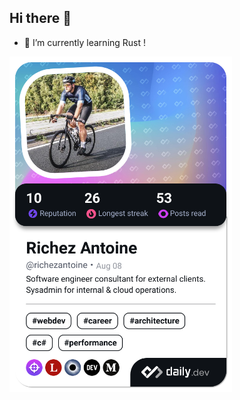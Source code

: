 ## Hi there 👋

<!--
**antoinerichez/antoinerichez** is a ✨ _special_ ✨ repository because its `README.md` (this file) appears on your GitHub profile.

Here are some ideas to get you started:

- 🔭 I’m currently working on ...
- 🌱 I’m currently learning ...
- 👯 I’m looking to collaborate on ...
- 🤔 I’m looking for help with ...
- 💬 Ask me about ...
- 📫 How to reach me: ...
- 😄 Pronouns: ...
- ⚡ Fun fact: ...
-->

- 🌱 I’m currently learning Rust !

<a target="_blank" href="https://app.daily.dev/richezantoine">
  <img src="./devcard.png" width="356" alt="Richez Antoine's Dev Card"/>
</a>
